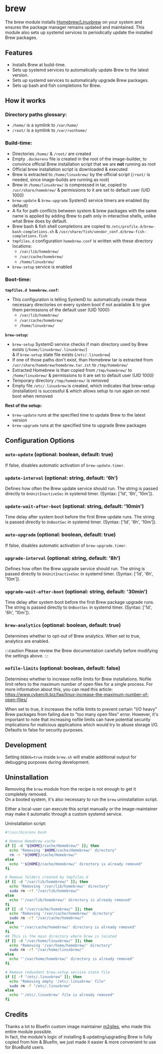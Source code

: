# brew

The brew module installs [Homebrew/Linuxbrew](https://brew.sh/) on your system and ensures the package manager remains updated and maintained. This module also sets up systemd services to periodically update the installed Brew packages.

## Features
- Installs Brew at build-time.
- Sets up systemd services to automatically update Brew to the latest version.
- Sets up systemd services to automatically upgrade Brew packages.
- Sets up bash and fish completions for Brew.

## How it works

### Directory paths glossary:
- `/home/` is a symlink to `/var/home/`  
- `/root/` is a symlink to `/var/roothome/`

### Build-time:

- Directories `/home/` & `/root/` are created
- Empty `.dockerenv` file is created in the root of the image-builder, to convince official Brew installation script that we are **not** running as root
- Official brew installation script is downloaded & executed
- Brew is extracted to `/home/linuxbrew/` by the official script (`/root/` is needed, since image-builds are running as root)
- Brew in `/home/linuxbrew/` is compressed in tar, copied to `/usr/share/homebrew/` & permissions to it are set to default user (UID 1000)
- `brew-update` & `brew-upgrade` SystemD service timers are enabled (by default)
- A fix for path conflicts between system & brew packages with the same name is applied by adding Brew to path only in interactive shells, unlike what Brew does by default.
- Brew bash & fish shell completions are copied to `/etc/profile.d/brew-bash-completions.sh` & `/usr/share/fish/vendor_conf.d/brew-fish-completions.fish`
- `tmpfiles.d` configuration `homebrew.conf` is written with these directory locations:
  - `/var/lib/homebrew/`
  - `/var/cache/homebrew/`
  - `/home/linuxbrew/`
- `brew-setup` service is enabled

### Boot-time:

**`tmpfiles.d homebrew.conf`:**
- This configuration is telling SystemD to: automatically create these necessary directories on every system boot if not available & to give them permissions of the default user (UID 1000):
  - `/var/lib/homebrew/`
  - `/var/cache/homebrew/`
  - `/home/linuxbrew/`

**`brew-setup`:**
- `brew-setup` SystemD service checks if main directory used by Brew exists (`/home/linuxbrew/.linuxbrew/`)  
  & if `brew-setup` state file exists (`/etc/.linuxbrew`)
- If one of those paths don't exist, than Homebrew tar is extracted from `/usr/share/homebrew/homebrew.tar.zst` to `/tmp/homebrew/`
- Extracted Homebrew is than copied from `/tmp/homebrew/` to `/home/linuxbrew/` & permissions to it are set to default user (UID 1000)
- Temporary directory `/tmp/homebrew/` is removed
- Empty file `/etc/.linuxbrew` is created, which indicates that brew-setup (installation) is successful & which allows setup to run again on next boot when removed

**Rest of the setup:**
- `brew-update` runs at the specified time to update Brew to the latest version
- `brew-upgrade` runs at the specified time to upgrade Brew packages

## Configuration Options

### `auto-update` (optional: boolean, default: true)
If false, disables automatic activation of `brew-update.timer`.

### `update-interval` (optional: string, default: '6h')
Defines how often the Brew update service should run. The string is passed directly to `OnUnitInactiveSec` in systemd timer. (Syntax: ['1d', '6h', '10m']).

### `update-wait-after-boot` (optional: string, default: '10min')
Time delay after system boot before the first Brew update runs. The string is passed directly to `OnBootSec` in systemd timer. (Syntax: ['1d', '6h', '10m']).

### `auto-upgrade` (optional: boolean, default: true)
If false, disables automatic activation of `brew-upgrade.timer`.

### `upgrade-interval` (optional: string, default: '8h')
Defines how often the Brew upgrade service should run. The string is passed directly to `OnUnitInactiveSec` in systemd timer. (Syntax: ['1d', '6h', '10m']).

### `upgrade-wait-after-boot` (optional: string, default: '30min')
Time delay after system boot before the first Brew package upgrade runs. The string is passed directly to `OnBootSec` in systemd timer. (Syntax: ['1d', '6h', '10m']).

### `brew-analytics` (optional: boolean, default: true)
Determines whether to opt-out of Brew analytics. When set to true, analytics are enabled.

:::caution Please review the Brew documentation carefully before modifying the settings above. :::

### `nofile-limits` (optional: boolean, default: false)
Determines whether to increase nofile limits for Brew installations. Nofile limit refers to the maximum number of open files for a single process. For more information about this, you can read this article:
https://www.cyberciti.biz/faq/linux-increase-the-maximum-number-of-open-files/

When set to true, it increases the nofile limits to prevent certain "I/O heavy" Brew packages from failing due to "too many open files" error. However, it's important to note that increasing nofile limits can have potential security implications for malicious applications which would try to abuse storage I/O. Defaults to false for security purposes.

## Development
Setting `DEBUG=true` inside `brew.sh` will enable additional output for debugging purposes during development.

## Uninstallation

Removing the `brew` module from the recipe is not enough to get it completely removed.   
On a booted system, it's also necessary to run the `brew` uninstallation script.

Either a local-user can execute this script manually or the image-maintainer may make it automatic through a custom systemd service.

Uninstallation script:  
```bash
#!/usr/bin/env bash

# Remove Homebrew cache
if [[ -d "${HOME}/cache/Homebrew/" ]]; then
  echo "Removing '$HOME/cache/Homebrew/' directory"
  rm -r "${HOME}/cache/Homebrew/"
else
  echo "'${HOME}/cache/Homebrew/' directory is already removed"
fi

# Remove folders created by tmpfiles.d
if [[ -d "/var/lib/homebrew/" ]]; then
  echo "Removing '/var/lib/homebrew/' directory"
  sudo rm -rf "/var/lib/homebrew/"
else
  echo "'/var/lib/homebrew/' directory is already removed"
fi
if [[ -d "/var/cache/homebrew/" ]]; then
  echo "Removing '/var/cache/homebrew/' directory"
  sudo rm -rf "/var/cache/homebrew/"
else
  echo "'/var/cache/homebrew/' directory is already removed"
fi
## This is the main directory where brew is located
if [[ -d "/var/home/linuxbrew/" ]]; then
  echo "Removing '/var/home/homebrew/' directory"
  sudo rm -rf "/var/home/linuxbrew/"
else
  echo "'/var/home/homebrew/' directory is already removed"
fi

# Remove redundant brew-setup service state file
if [[ -f "/etc/.linuxbrew" ]]; then
  echo "Removing empty '/etc/.linuxbrew' file"
  sudo rm -f "/etc/.linuxbrew"
else
  echo "'/etc/.linuxbrew' file is already removed"
fi
```

## Credits

Thanks a lot to Bluefin custom image maintainer [m2giles](https://github.com/m2Giles), who made this entire module possible.  
In fact, the module's logic of installing & updating/upgrading Brew is fully copied from him & Bluefin, we just made it easier & more convenient to use for BlueBuild users.
